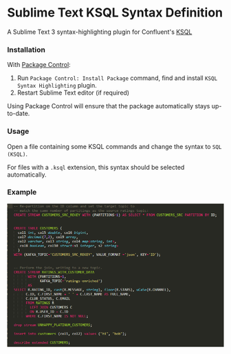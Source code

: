 Sublime Text KSQL Syntax Definition
===================================

A Sublime Text 3 syntax-highlighting plugin for Confluent's [KSQL](https://www.confluent.io/product/ksql)

### Installation

With [Package Control](http://wbond.net/sublime_packages/package_control):

1. Run `Package Control: Install Package` command, find and install `KSQL Syntax Highlighting` plugin.
2. Restart Sublime Text editor (if required)

Using Package Control will ensure that the package automatically stays up-to-date.


### Usage

Open a file containing some KSQL commands and change the syntax to `SQL (KSQL)`.

For files with a `.ksql` extension, this syntax should be selected automatically.


### Example

![screenshot](screenshot.png)
